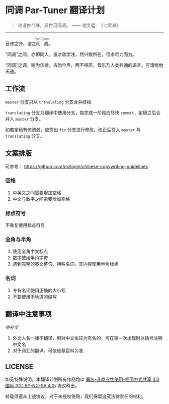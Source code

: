 # 同调 Par-Tuner 翻译计划

> 谁谓古今殊，异世可同调。  —— 谢灵运 · 《七里濑》

---

音律之齐，谓之<ruby>同调<rp>（</rp><rt style="font-size:0.75em"><span>Par-Tuner</span></rt><rp>）</rp></ruby>。

“同调”之同，亦即同人。虽才疏学浅，然兴致所在，但求尽力而为。

“同调”之调，喻为乐律。古韵今声，两不相厌，音乐乃人类共通的语言，可谓绝地天通。


## 工作流
`master` 分支只从 `translating` 分支合并终稿

`translating` 分支为翻译中使用分支，每完成一阶段应尽快 `commit`，定稿之后合并入 `master` 分支。

如若定稿有何疏漏，应签出 `fix` 分支进行修改，改正后签入 `master` 与 `translating` 分支。


## 文案排版
可参考： https://github.com/mzlogin/chinese-copywriting-guidelines

### 空格
1. 中英文之间需要增加空格
2. 中文与数字之间需要增加空格

### 标点符号
不重复使用标点符号

### 全角与半角
1. 使用全角中文标点
2. 数字使用半角字符
3. 遇到完整的英文整句、特殊名词，其内容使用半角标点

### 名词
1. 专有名词使用正确的大小写
2. 不要使用不地道的缩写

## 翻译中注意事项
*待补全*
1. 外文人名一律不翻译，但对中文名较为有名的，可在第一次出现时以括号注明中文名
2. 对于词汇的翻译，可依维基百科为准


## LICENSE
如无特殊说明，本翻译计划所有作品均以 [署名-非商业性使用-相同方式共享 4.0 国际 (CC BY-NC-SA 4.0)](https://creativecommons.org/licenses/by-nc-sa/4.0/deed.zh) 协议释出。

转载须遵从上述协议，对于未授权使用，我们保留追究法律责任的权利。